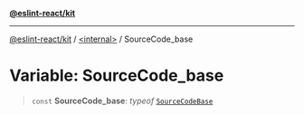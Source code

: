 [**@eslint-react/kit**](../../README.md)

***

[@eslint-react/kit](../../README.md) / [\<internal\>](../README.md) / SourceCode\_base

# Variable: SourceCode\_base

> `const` **SourceCode\_base**: *typeof* [`SourceCodeBase`](../classes/SourceCodeBase.md)
